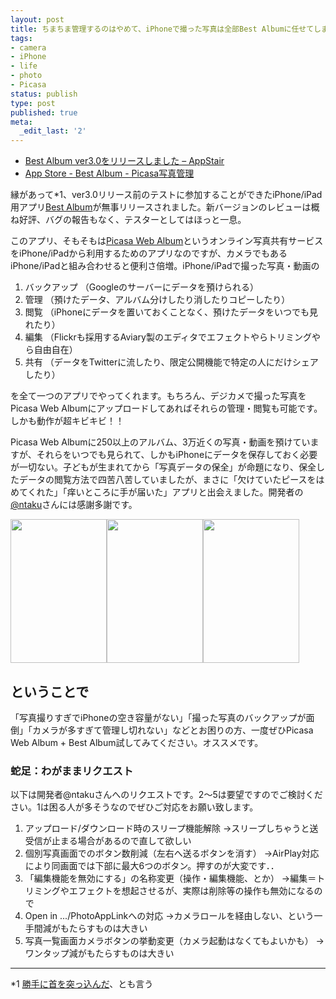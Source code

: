 ```yaml
---
layout: post
title: ちまちま管理するのはやめて、iPhoneで撮った写真は全部Best Albumに任せてしまえばいい
tags:
- camera
- iPhone
- life
- photo
- Picasa
status: publish
type: post
published: true
meta:
  _edit_last: '2'
---
```

<ul>
	<li><a href="http://d.hatena.ne.jp/ntaku/20120418/1334741179" target="_blank">Best Album ver3.0をリリースしました – AppStair</a></li>
	<li><a href="http://itunes.apple.com/jp/app/best-album-picasa-xie-zhen/id395234829?mt=8" target="_blank">App Store - Best Album - Picasa写真管理</a></li>
</ul>
縁があって*1、ver3.0リリース前のテストに参加することができたiPhone/iPad用アプリ<a href="http://itunes.apple.com/jp/app/best-album-picasa-xie-zhen/id395234829?mt=8" target="_blank">Best Album</a>が無事リリースされました。新バージョンのレビューは概ね好評、バグの報告もなく、テスターとしてはほっと一息。

このアプリ、そもそもは<a href="http://picasaweb.google.co.jp" target="_blank">Picasa Web Album</a>というオンライン写真共有サービスをiPhone/iPadから利用するためのアプリなのですが、カメラでもあるiPhone/iPadと組み合わせると便利さ倍増。iPhone/iPadで撮った写真・動画の
<ol>
	<li>バックアップ （Googleのサーバーにデータを預けられる）</li>
	<li>管理 （預けたデータ、アルバム分けしたり消したりコピーしたり）</li>
	<li>閲覧 （iPhoneにデータを置いておくことなく、預けたデータをいつでも見れたり）</li>
	<li>編集 （Flickrも採用するAviary製のエディタでエフェクトやらトリミングやら自由自在）</li>
	<li>共有 （データをTwitterに流したり、限定公開機能で特定の人にだけシェアしたり）</li>
</ol>
を全て一つのアプリでやってくれます。もちろん、デジカメで撮った写真をPicasa Web Albumにアップロードしてあればそれらの管理・閲覧も可能です。しかも動作が超キビキビ！！

Picasa Web Albumに250以上のアルバム、3万近くの写真・動画を預けていますが、それらをいつでも見られて、しかもiPhoneにデータを保存しておく必要が一切ない。子どもが生まれてから「写真データの保全」が命題になり、保全したデータの閲覧方法で四苦八苦していましたが、まさに「欠けていたピースをはめてくれた」「痒いところに手が届いた」アプリと出会えました。開発者の<a href="http://twitter.com/ntaku" target="_blank">@ntaku</a>さんには感謝多謝です。
<div id="scid:51CF81A4-8F44-4a2c-8837-198C090B9994:5debab30-7d63-4982-ba2d-b9ea6342d2df" class="wlWriterEditableSmartContent" style="margin: 0px; display: inline; float: none; padding: 0px;">

<a href="https://lh6.googleusercontent.com/-v8zer1Rjj_4/T5X_kYJP9lI/AAAAAAAAAGM/tbV9Tf9C9lY/s512/2012_%25204_24_10_19.png"><img class="alignnone" style="border: 2px;" src="https://lh6.googleusercontent.com/-v8zer1Rjj_4/T5X_kYJP9lI/AAAAAAAAAGM/tbV9Tf9C9lY/s512/2012_%25204_24_10_19.png" alt="" width="154" height="230" /></a><a href="https://lh3.googleusercontent.com/-YHPtbxBDYjo/T5X_nadkLYI/AAAAAAAAAGU/RiAws-GpeWM/s512/2012_%25204_24_10_19.png"><img style="border: 2px;" src="https://lh3.googleusercontent.com/-YHPtbxBDYjo/T5X_nadkLYI/AAAAAAAAAGU/RiAws-GpeWM/s512/2012_%25204_24_10_19.png" alt="" width="154" height="230" /></a><img style="border: 2px;" src="https://lh5.googleusercontent.com/-aElxUT27pu4/T5X_i7s8-QI/AAAAAAAAAGE/-rcM4rvumu4/s512/2012_%25204_24_10_18.png" alt="" width="154" height="230" />

</div>
<div id="scid:51CF81A4-8F44-4a2c-8837-198C090B9994:71b5c403-8188-472a-8359-72f6cf94fe03" class="wlWriterEditableSmartContent" style="margin: 0px; display: inline; float: none; padding: 0px;">
<h2>ということで</h2>
</div>
「写真撮りすぎでiPhoneの空き容量がない」「撮った写真のバックアップが面倒」「カメラが多すぎて管理し切れない」などとお困りの方、一度ぜひPicasa Web Album + Best Album試してみてください。オススメです。

<!--more-->
<h3>蛇足：わがままリクエスト</h3>
以下は開発者@ntakuさんへのリクエストです。2～5は要望ですのでご検討ください。1は困る人が多そうなのでぜひご対応をお願い致します。
<ol>
	<li>アップロード/ダウンロード時のスリープ機能解除
→スリープしちゃうと送受信が止まる場合があるので直して欲しい</li>
	<li>個別写真画面でのボタン数削減（左右へ送るボタンを消す）
→AirPlay対応により同画面では下部に最大6つのボタン。押すのが大変です．．</li>
	<li>「編集機能を無効にする」の名称変更（操作・編集機能、とか）
→編集＝トリミングやエフェクトを想起させるが、実際は削除等の操作も無効になるので</li>
	<li>Open in .../PhotoAppLinkへの対応
→カメラロールを経由しない、という一手間減がもたらすものは大きい</li>
	<li>写真一覧画面カメラボタンの挙動変更（カメラ起動はなくてもよいかも）
→ワンタップ減がもたらすものは大きい</li>
</ol>

<hr />

*1 <a href="https://twitter.com/#!/harupong/status/182469785878134784" target="_blank">勝手に首を突っ込んだ</a>、とも言う

